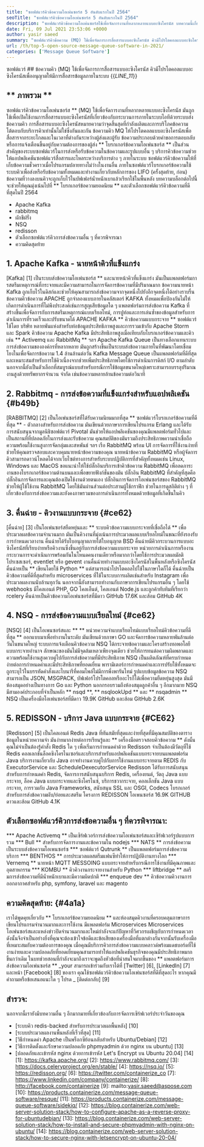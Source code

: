 ```yaml
---
title: "ซอฟต์แวร์คิวข้อความโอเพ่นซอร์ส 5 อันดับแรกในปี 2564" 
seoTitle: "ซอฟต์แวร์คิวข้อความโอเพ่นซอร์ส 5 อันดับแรกในปี 2564" 
description: "ซอฟต์แวร์คิวข้อความโอเพ่นซอร์สใช้เพื่อจัดการงานที่หลากหลายแบบอะซิงโครนัส บทความนี้เกี่ยวกับซอฟต์แวร์คิวข้อความโอเพ่นซอร์ส 5 อันดับแรก" 
date: Fri, 09 Jul 2021 23:53:06 +0000
author: yasir saeed
summary: "ซอฟต์แวร์คิวข้อความ (MQ) ใช้เพื่อจัดการการสื่อสารแบบอะซิงโครนัส คิวมีโปรโตคอลแบบอะซิงโครนัสเพื่ออนุญาตให้มีการสื่อสารข้อมูลภายในระบบ" 
url: /th/top-5-open-source-message-queue-software-in-2021/
categories: ['Message Queue Software']
---
```


ซอฟต์แวร์ ## ข้อความคิว (MQ) ใช้เพื่อจัดการการสื่อสารแบบอะซิงโครนัส คิวมีโปรโตคอลแบบอะซิงโครนัสเพื่ออนุญาตให้มีการสื่อสารข้อมูลภายในระบบ
{{_LINE_11_}}

## ** ภาพรวม **
ซอฟต์แวร์คิวข้อความโอเพ่นซอร์ส ** (MQ) ใช้เพื่อจัดการงานที่หลากหลายแบบอะซิงโครนัส มันถูกใช้เพื่อเปิดใช้งานการสื่อสารแบบอะซิงโครนัสที่เกี่ยวข้องกับกระบวนการภายในระบบไอทีด้วยระบบส่งข้อความคิว การสื่อสารแบบอะซิงโครนัสหมายความว่าจุดสิ้นสุดที่กำลังผลิตและการบริโภคข้อความโต้ตอบกับบริการคิวเท่านั้นไม่ใช่ซึ่งกันและกัน ข้อความคิว MQ ให้โปรโตคอลแบบอะซิงโครนัสเพื่อสื่อสารจากระยะไกลและในเวลาที่ต่างกันระหว่างผู้ส่งและผู้รับ ข้อความประกอบด้วยคำขอการตอบกลับหรือการแจ้งเตือนขึ้นอยู่กับความต้องการของผู้ส่ง
** โบรกเกอร์ข้อความโอเพ่นซอร์ส ** เป็นส่วนสำคัญของระบบซอฟต์แวร์ในการส่งหรือรับข้อความในข้อความและรูปแบบอื่น ๆ บริการคิวข้อความช่วยให้แอปพลิเคชันซอฟต์แวร์สื่อสารและไหลระหว่างบริการต่าง ๆ ภายในระบบ ซอฟต์แวร์คิวข้อความให้ที่เก็บข้อความชั่วคราวเมื่อโปรแกรมปลายทางไม่ว่างในงานอื่น ภายในซอฟต์แวร์โบรกเกอร์ข้อความใช้ระบบคิวเพื่อส่งหรือรับข้อความทั้งหมดและทำงานเกี่ยวกับหลักการของ LIFO (ครั้งสุดท้าย, ก่อน) ข้อความที่วางลงบนคิวจะถูกเก็บไว้ในบัฟเฟอร์น้ำหนักเบาแล้วเรียกใช้ในพื้นหลัง
บทความบล็อกต่อไปนี้จะช่วยให้คุณมุ่งเน้นไปที่ ** โบรกเกอร์ข้อความยอดนิยม ** และตัวเลือกซอฟต์แวร์คิวข้อความที่ดีที่สุดในปี 2564
  * Apache Kafka
  * rabbitmq
  * ผักชีฝรั่ง
  * NSQ
  * redisson
  * ตัวเลือกซอฟต์แวร์คิวการส่งข้อความอื่น ๆ ที่ควรพิจารณา
  * ความคิดสุดท้าย

## 1. Apache Kafka - นายหน้าคิวที่แข็งแกร่ง
[Kafka] [1] เป็นระบบส่งข้อความโอเพ่นซอร์ส ** และนายหน้าคิวที่แข็งแกร่ง มันเป็นแพลตฟอร์มการสตรีมเหตุการณ์ที่กระจายและมีความสามารถในการจัดการข้อความที่มีปริมาณมาก ข้อความนายหน้า Kafka ถูกเก็บไว้ในดิสก์และช่วยให้คุณสามารถส่งข้อความจากจุดหนึ่งไปยังอีกจุดหนึ่งได้อย่างราบรื่น ข้อความคิวข้อความ APACHE ถูกจำลองแบบภายในคลัสเตอร์ KAFKA ทั้งหมดเพื่อป้องกันไม่ให้เกิดการดำเนินการที่ไม่พึงประสงค์เช่นการสูญเสียข้อมูลใด ๆ แพลตฟอร์มการส่งข้อความ Kafka ที่สร้างขึ้นเพื่อจัดการกับการสตรีมเหตุการณ์แบบเรียลไทม์, การปูท่อและการเล่นซ้ำของข้อมูลสำหรับการดำเนินการที่รวดเร็วและปรับขนาดได้
APACHE KAFKA ** คิวข้อความแบบกระจาย ** ซอฟต์แวร์ใช้โดย บริษัท หลายพันแห่งสำหรับท่อข้อมูลประสิทธิภาพสูงและการรวมเข้ากับ Apache Storm และ Spark คิวข้อความ Apache Kafka มีประสิทธิภาพสูงเมื่อเทียบกับโบรกเกอร์ข้อความและคิวเช่น ** Activemq และ RabbitMq ** ฯลฯ Apache Kafka Queue เป็นทางเลือกแทนระบบการส่งข้อความขององค์กรที่หลากหลาย มันถูกสร้างขึ้นเป็นระบบส่งข้อความภายในที่พัฒนาโดยเชื่อมโยงในเพื่อจัดการข้อความ 1.4 ล้านล้านต่อวัน Kafka Message Queue เป็นแพลตฟอร์มที่ดีที่สุดและเหมาะสมสำหรับการใช้คิวเนื่องจากช่วยเพิ่มประสิทธิภาพโดยใช้การดำเนินการดิสก์ I/O ตามลำดับ นอกจากนี้ยังเป็นตัวเลือกที่สมบูรณ์แบบสำหรับกรณีการใช้ข้อมูลขนาดใหญ่เพราะสามารถบรรลุปริมาณงานสูงด้วยทรัพยากรจำนวน จำกัด เช่นข้อความหลายล้านข้อความต่อวินาที

## 2. Rabbitmq - การส่งข้อความที่แข็งแกร่งสำหรับแอปพลิเคชัน {#b49b}
[RABBITMQ] [2] เป็นโอเพ่นซอร์สที่ได้รับความนิยมมากที่สุด ** ซอฟต์แวร์โบรกเกอร์ข้อความที่ดีที่สุด ** - ตัวกลางสำหรับการส่งข้อความ มันเขียนด้วยภาษาการเขียนโปรแกรม Erlang และได้รับการสนับสนุนจากมูลนิธิซอฟต์แวร์ Pivotal มันช่วยให้แอปพลิเคชันของคุณมีแพลตฟอร์มทั่วไปและเป็นสถานที่ที่ปลอดภัยในการส่งและรับข้อความ คุณสมบัติของมันรวมถึงประสิทธิภาพความน่าเชื่อถือความพร้อมใช้งานสูงการจัดกลุ่มและสหพันธ์ ฯลฯ เรือ RabbitMQ พร้อม UI การจัดการที่ใช้งานง่ายที่ช่วยให้คุณตรวจสอบและควบคุมนายหน้าข้อความของคุณ
นายหน้าข้อความ RabbitMQ หรือผู้จัดการคิวสามารถดาวน์โหลดได้จากเว็บไซต์ทางการสำหรับระบบปฏิบัติการที่สำคัญทั้งหมดเช่น Linux, Windows และ MacOS ขอแนะนำให้ใช้ปลั๊กอินบริการเข้าคิวข้อความ RabbitMQ เพื่อลดภาระงานของโบรกเกอร์ข้อความด้านบนและเพื่อขยายฟังก์ชั่นของมัน ปลั๊กอิน RabbitMQ ที่สำคัญที่สุดคือปลั๊กอินการจัดการและคุณต้องเปิดใช้งานด้วยตนเอง ปลั๊กอินการจัดการโอเพ่นซอร์สของ RabbitMQ ช่วยให้ผู้ใช้ใช้งาน RabbitMQ โดยใช้มันผ่านส่วนต่อประสานผู้ใช้กราฟิก ช่วยในการดูสถิติต่าง ๆ ที่เกี่ยวข้องกับการส่งข้อความและยังคงภาพรวมของการดำเนินการทั้งหมดด้วยข้อมูลที่เกิดขึ้นในคิว

## 3. คื่นฉ่าย - คิวงานแบบกระจาย {#ce62}
[คื่นฉ่าย] [3] เป็นโอเพ่นซอร์สยืดหยุ่นและ ** ระบบคิวข้อความแบบกระจายที่เชื่อถือได้ ** เพื่อประมวลผลข้อความจำนวนมาก มันเป็นคิวงานที่มุ่งเน้นการประมวลผลแบบเรียลไทม์ในขณะที่ยังรองรับการกำหนดเวลางาน คื่นฉ่ายได้รับใบอนุญาตภายใต้ใบอนุญาต BSD คื่นฉ่ายมีคิวกระบวนการแบบอะซิงโครนัสที่เรียบง่ายหรือคิวงานซึ่งขึ้นอยู่กับการส่งข้อความแบบกระจาย หน่วยการดำเนินการหรืองานกระบวนการจะดำเนินการพร้อมกันในโหนดคนงานเดียวหรือมากกว่าโดยใช้การประมวลผลมัลติโปรเซสเซอร์, eventlet หรือ gevent งานคื่นฉ่ายทำงานแบบอะซิงโครนัสในพื้นหลังหรือซิงโครนัส
คื่นฉ่ายเป็น ** เขียนโดยใช้ Python ** แต่สามารถนำโปรโตคอลไปใช้ในภาษาใดก็ได้ คื่นฉ่ายเป็นคิวข้อความที่ดีที่สุดสำหรับ microservices ที่ใช้ในระบบการผลิตเช่นสำหรับ Instagram เพื่อประมวลผลงานนับล้านทุกวัน นอกจากนี้ยังสามารถทำงานกับภาษาการเขียนโปรแกรมอื่น ๆ โดยใช้ webhooks มีไคลเอนต์ PHP, GO ไคลเอ็นต์, ไคลเอนต์ Node.js และลูกค้าทับทิมที่เรียกว่า rcelery คื่นฉ่ายเป็นคิวข้อความโอเพ่นซอร์สที่มีดาว GitHub 17.6K และส้อม GitHub 4K

## 4. NSQ - การส่งข้อความแบบเรียลไทม์ {#ce62}
[NSQ] [4] เป็นโอเพนซอร์สและ ** ** หน่วยความจำแบบเรียลไทม์แบบเรียลไทม์คิวข้อความที่ดีที่สุด ** ออกแบบมาเพื่อทำงานในระดับ มันเขียนด้วยภาษา GO และจัดการข้อความหลายพันล้านต่อวันในขนาดใหญ่ ระบบการแจ้งเตือนคิวข้อความ NSQ ได้กระจายข้อความและโครงสร้างทอพอโลยีแบบกระจายอำนาจ ลักษณะของมันไม่มีจุดล้มเหลวเพียงจุดเดียว ช่วยให้การทนต่อความผิดพลาดและความพร้อมใช้งานสูงควบคู่ไปกับการส่งข้อความที่มีประสิทธิภาพ
NSQ เป็นผลิตภัณฑ์ที่ครบกำหนดง่ายต่อการกำหนดค่าและมีประสิทธิภาพที่ยอดเยี่ยม พารามิเตอร์การกำหนดค่าและการปรับใช้ทั้งหมดจะถูกระบุไว้ในบรรทัดคำสั่งและไบนารีที่คอมไพล์ไม่มีการพึ่งพารันไทม์ รูปแบบข้อมูลข้อความ NSQ สามารถเป็น JSON, MSGPACK, บัฟเฟอร์โปรโตคอลหรืออะไรก็ได้เพื่อความยืดหยุ่นสูงสุด มันมีห้องสมุดอย่างเป็นทางการ Go และ Python นอกกรอบรวมถึงห้องสมุดลูกค้าอื่น ๆ อีกมากมาย NSQ มีสามองค์ประกอบที่จำเป็นหลัก ** nsqd **, ** nsqlookUpd ** และ ** nsqadmin ** NSQ เป็นเครื่องมือโอเพ่นซอร์สที่มีดาว 19.9K GitHub และส้อม GitHub 2.6K

## 5. REDISSON - บริการ Java แบบกระจาย {#CE62}
[Redisson] [5] เป็นไคลเอนต์ Redis Java ที่ทันสมัยที่สุดและง่ายที่สุดที่มีคุณสมบัติของตารางข้อมูลในหน่วยความจำ มันง่ายมากง่ายต่อการเรียนรู้และ ** เครื่องมือตรวจสอบคิวข้อความ ** ดังนั้นคุณไม่จำเป็นต้องรู้คำสั่ง Redis ใด ๆ เพื่อเริ่มการกำหนดค่าด้วย Redisson จำเป็นต้องมีวัตถุที่ใช้ Redis คอลเลกชันล็อคซิงโครไนเซอร์และบริการสำหรับแอปพลิเคชันแบบกระจายบนแพลตฟอร์ม Java บริการงานเกี่ยวกับ Java อาจทำงานควบคู่ไปกับการใช้งานแบบกระจายตาม REDIS กับ ExecutorService และ ScheduleDexecutorService
Redisson ได้รับการสนับสนุนสำหรับการกำหนดค่า Redis, จัดการการสนับสนุนบริการ Redis, เครื่องยนต์, วัตถุ Java แบบกระจาย, ล็อค Java แบบกระจายและซิงโครไนซ์, บริการชวากระจาย, คอลเล็กชัน Java แบบกระจาย, การรวมกับ Java Frameworks, สนับสนุน SSL และ OSGI, Codecs โบรกเกอร์สำหรับการส่งข้อความผับ/ย่อยและสตรีม โครงการ REDISSON โอเพนซอร์ส 16.9K GITHUB ดาวและส้อม GitHub 4.1K

## ตัวเลือกซอฟต์แวร์คิวการส่งข้อความอื่น ๆ ที่ควรพิจารณา:
  *** Apache Activemq ** เป็นเซิร์ฟเวอร์การส่งข้อความโอเพ่นซอร์สและเซิร์ฟเวอร์รูปแบบการรวม
  *** Bull ** สำหรับการจัดการงานและข้อความใน nodejs
  *** NATS ** การส่งข้อความเป็นระบบส่งข้อความโอเพนซอร์ซ
  *** ซอฟต์แวร์ Qutrunk ** เป็นแพลตฟอร์มการส่งข้อความบริการ
  *** BENTHOS ** การประมวลผลสตรีมแฟนซีทำให้การปฏิบัติงานทางโลก
  *** Vernemq ** นายหน้า MQTT MESSOING แบบกระจายสำหรับกรณีการใช้งานที่มีคุณภาพและอุตสาหกรรม
  *** KOMBU ** คิวคิวงานกระจายงานสำหรับ Python
  *** liftbridge ** สตรีมการส่งข้อความที่มีน้ำหนักเบาและมีความผิดปกติ
  *** enqueue dev ** คิวข้อความคิวงานการออกอากาศสำหรับ php, symfony, laravel และ magento

## ความคิดสุดท้าย: {#4a1a}
เราได้พูดคุยเกี่ยวกับ ** โบรกเกอร์ข้อความยอดนิยม ** และห้องสมุดคิวงานที่ครอบคลุมภาษาการเขียนโปรแกรมจำนวนมากและการใช้งาน มีแพลตฟอร์ม Microservices Microservices โอเพ่นซอร์สและแหล่งข่าวปิดจำนวนมากและใหม่กำลังจะแก้ปัญหาที่วิศวกรเผชิญกับการกำหนดเวลา ดังนั้นจึงจำเป็นอย่างยิ่งที่คุณจะต้องเข้าใจข้อดีและข้อเสียของเครื่องมือที่แตกต่างกันจากนั้นรับเครื่องมือที่เหมาะสมกับความต้องการของคุณ เมื่อคุณมีบริการคิวการส่งข้อความแบบคลาวด์พร้อมแดชบอร์ดที่ใช้งานง่ายและความปลอดภัยที่ยอดเยี่ยมคุณสามารถทำให้แอปพลิเคชันธุรกิจของคุณมีประสิทธิภาพมากขึ้นกว่าเดิม ในบทช่วยสอนที่กำลังจะมาถึงเราจะพูดถึงหัวข้อที่น่าสนใจมากขึ้นของ ** แพลตฟอร์มการส่งข้อความโอเพ่นซอร์ส **
_your สามารถเข้าร่วมกับเราได้ที่ [Twitter] [6], [LinkedIn] [7] และหน้า [Facebook] [8] ของเรา คุณใช้ซอฟต์แวร์คิวข้อความโอเพ่นซอร์สที่ดีที่สุดอะไร หากคุณมีคำถามหรือข้อเสนอแนะใด ๆ โปรด _ [ติดต่อกลับ] [9]

## สำรวจ:
นอกจากนี้เรายังมีบทความอื่น ๆ อีกมากมายที่เกี่ยวข้องกับการจัดการเซิร์ฟเวอร์ประจำวันของคุณ
  * [ระบบคิว redis-backed สำหรับการประมวลผลพื้นหลัง] [10]
  * [ระบบประมวลผลงานพื้นหลังที่เร็วที่สุด] [11]
  * [วิธีกำหนดค่า Apache เป็นพร็อกซีย้อนกลับสำหรับ Ubuntu/Debian] [12]
  * [วิธีการติดตั้งและรักษาความปลอดภัย phpmyadmin ด้วย nginx บน ubuntu] [13]
  * [ปลอดภัยและเข้ารหัส nginx ด้วยการเข้ารหัส Let's Encrypt บน Ubuntu 20.04] [14]
[1]: https://kafka.apache.org/
[2]: https://www.rabbitmq.com/
[3]: https://docs.celeryproject.org/en/stable/
[4]: https://nsq.io/
[5]: https://redisson.org/
[6]: https://twitter.com/containerize_co
[7]: https://www.linkedin.com/company/containerize/
[8]: http://facebook.com/containerize
[9]: mailto:yasir.saeed@aspose.com
[10]: https://products.containerize.com/message-queue-software/resque/
[11]: https://products.containerize.com/message-queue-software/sidekiq/
[12]: https://blog.containerize.com/web-server-solution-stack/how-to-configure-apache-as-a-reverse-proxy-for-ubuntudebian/
[13]: https://blog.containerize.com/web-server-solution-stack/how-to-install-and-secure-phpmyadmin-with-nginx-on-ubuntu/
[14]: https://blog.containerize.com/web-server-solution-stack/how-to-secure-nginx-with-letsencrypt-on-ubuntu-20-04/
